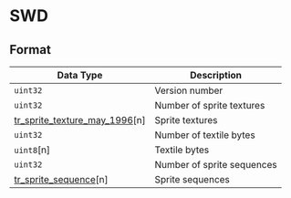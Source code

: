 # SWD

## Format

| Data Type | Description    |
| ----------| -------------  |
| `uint32`  | Version number |
| `uint32`  | Number of sprite textures |
| [tr_sprite_texture_may_1996](tr_sprite_texture_may_1996.md)[n] | Sprite textures |
| `uint32` | Number of textile bytes |
| `uint8`[n] | Textile bytes |
| `uint32` | Number of sprite sequences |
| [tr_sprite_sequence](tr_sprite_sequence.md)[n] | Sprite sequences |